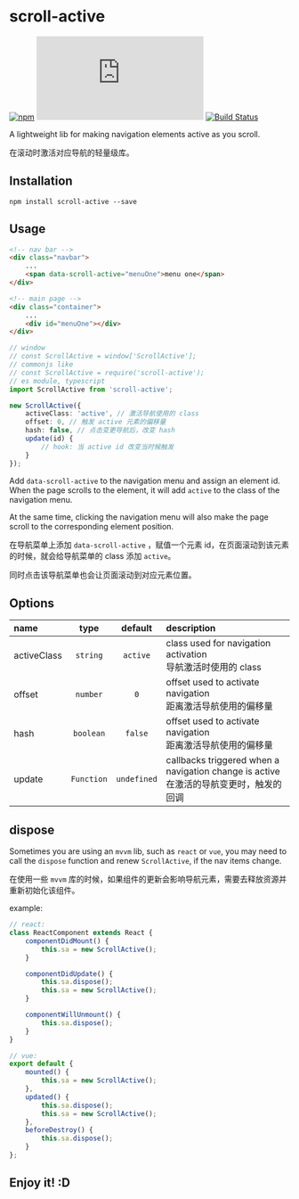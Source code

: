 # scroll-active

[![npm](https://img.shields.io/npm/v/scroll-active)](https://www.npmjs.com/package/scroll-active)
[![file size](https://img.shields.io/github/size/shalldie/scroll-active/dist/scroll-active.js)](https://github.com/shalldie/scroll-active)
[![Build Status](https://travis-ci.org/shalldie/scroll-active.svg?branch=master)](https://travis-ci.org/shalldie/scroll-active)

A lightweight lib for making navigation elements active as you scroll.

在滚动时激活对应导航的轻量级库。

## Installation

    npm install scroll-active --save

## Usage

```html
<!-- nav bar -->
<div class="navbar">
    ...
    <span data-scroll-active="menuOne">menu one</span>
</div>

<!-- main page -->
<div class="container">
    ...
    <div id="menuOne"></div>
</div>
```

```ts
// window
// const ScrollActive = window['ScrollActive'];
// commonjs like
// const ScrollActive = require('scroll-active');
// es module, typescript
import ScrollActive from 'scroll-active';

new ScrollActive({
    activeClass: 'active', // 激活导航使用的 class
    offset: 0, // 触发 active 元素的偏移量
    hash: false, // 点击变更导航后，改变 hash
    update(id) {
        // hook: 当 active id 改变当时候触发
    }
});
```

Add `data-scroll-active` to the navigation menu and assign an element id. When the page scrolls to the element, it will add `active` to the class of the navigation menu.

At the same time, clicking the navigation menu will also make the page scroll to the corresponding element position.

在导航菜单上添加 `data-scroll-active` ，赋值一个元素 id，在页面滚动到该元素的时候，就会给导航菜单的 class 添加 `active`。

同时点击该导航菜单也会让页面滚动到对应元素位置。

## Options

| name        |    type    |   default   | description                                                                                |
| :---------- | :--------: | :---------: | :----------------------------------------------------------------------------------------- |
| activeClass |  `string`  |  `active`   | class used for navigation activation <br> 导航激活时使用的 class                           |
| offset      |  `number`  |     `0`     | offset used to activate navigation <br> 距离激活导航使用的偏移量                           |
| hash        | `boolean`  |   `false`   | offset used to activate navigation <br> 距离激活导航使用的偏移量                           |
| update      | `Function` | `undefined` | callbacks triggered when a navigation change is active <br> 在激活的导航变更时，触发的回调 |

## dispose

Sometimes you are using an `mvvm` lib, such as `react` or `vue`, you may need to call the `dispose` function and renew `ScrollActive`, if the nav items change.

在使用一些 `mvvm` 库的时候，如果组件的更新会影响导航元素，需要去释放资源并重新初始化该组件。

example:

```js
// react:
class ReactComponent extends React {
    componentDidMount() {
        this.sa = new ScrollActive();
    }

    componentDidUpdate() {
        this.sa.dispose();
        this.sa = new ScrollActive();
    }

    componentWillUnmount() {
        this.sa.dispose();
    }
}
```

```js
// vue:
export default {
    mounted() {
        this.sa = new ScrollActive();
    },
    updated() {
        this.sa.dispose();
        this.sa = new ScrollActive();
    },
    beforeDestroy() {
        this.sa.dispose();
    }
};
```

## Enjoy it! :D
